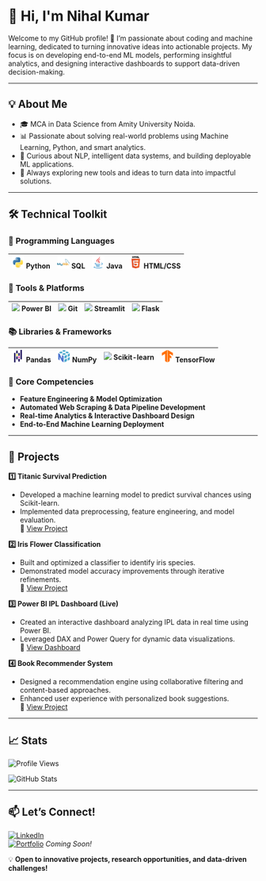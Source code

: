 # 👋 Hi, I'm Nihal Kumar  

Welcome to my GitHub profile! 🚀 I’m passionate about coding and machine learning, dedicated to turning innovative ideas into actionable projects. My focus is on developing end-to-end ML models, performing insightful analytics, and designing interactive dashboards to support data-driven decision-making.

---

## **💡 About Me**&nbsp;

- 🎓 MCA in Data Science from Amity University Noida.
- 📊 Passionate about solving real-world problems using Machine Learning, Python, and smart analytics.
- 🧠 Curious about NLP, intelligent data systems, and building deployable ML applications.
- 🚀 Always exploring new tools and ideas to turn data into impactful solutions.

---

## 🛠️ Technical Toolkit  

### 🚀 **Programming Languages**  

| <img src="https://raw.githubusercontent.com/devicons/devicon/master/icons/python/python-original.svg" width="25"/> **Python** | <img src="https://raw.githubusercontent.com/devicons/devicon/master/icons/mysql/mysql-original-wordmark.svg" width="25"/> **SQL** | <img src="https://raw.githubusercontent.com/devicons/devicon/master/icons/java/java-original.svg" width="25"/> **Java** | <img src="https://raw.githubusercontent.com/devicons/devicon/master/icons/html5/html5-original-wordmark.svg" width="25"/> **HTML/CSS** |  
|:---:|:---:|:---:|:---:|  

### 🧰 **Tools & Platforms**  

| <img src="https://img.icons8.com/color/48/000000/power-bi.png" width="25"/> **Power BI** | <img src="https://www.vectorlogo.zone/logos/git-scm/git-scm-icon.svg" width="25"/> **Git** | <img src="https://streamlit.io/images/brand/streamlit-logo-secondary-colormark-darktext.svg" width="70"/> **Streamlit** | <img src="https://flask.palletsprojects.com/en/2.2.x/_images/flask-logo.png" width="60"/> **Flask** |  
|:---:|:---:|:---:|:---:|  

### 📚 **Libraries & Frameworks**  

| <img src="https://raw.githubusercontent.com/devicons/devicon/master/icons/pandas/pandas-original.svg" width="25"/> **Pandas** | <img src="https://raw.githubusercontent.com/devicons/devicon/master/icons/numpy/numpy-original.svg" width="25"/> **NumPy** | <img src="https://upload.wikimedia.org/wikipedia/commons/0/05/Scikit_learn_logo_small.svg" width="25"/> **Scikit-learn** | <img src="https://raw.githubusercontent.com/devicons/devicon/master/icons/tensorflow/tensorflow-original.svg" width="25"/> **TensorFlow** |  
|:---:|:---:|:---:|:---:|  

### 🎯 **Core Competencies**  

- **Feature Engineering & Model Optimization**  
- **Automated Web Scraping & Data Pipeline Development**  
- **Real-time Analytics & Interactive Dashboard Design**  
- **End-to-End Machine Learning Deployment**  

---

## 🚀 Projects

**1️⃣ Titanic Survival Prediction**  
- Developed a machine learning model to predict survival chances using Scikit-learn.  
- Implemented data preprocessing, feature engineering, and model evaluation.  
🔗 [View Project](#)

**2️⃣ Iris Flower Classification**  
- Built and optimized a classifier to identify iris species.  
- Demonstrated model accuracy improvements through iterative refinements.  
🔗 [View Project](#)

**3️⃣ Power BI IPL Dashboard (Live)**  
- Created an interactive dashboard analyzing IPL data in real time using Power BI.  
- Leveraged DAX and Power Query for dynamic data visualizations.  
🔗 [View Dashboard](#)

**4️⃣ Book Recommender System**  
- Designed a recommendation engine using collaborative filtering and content-based approaches.  
- Enhanced user experience with personalized book suggestions.  
🔗 [View Project](#)

---

## 📈 Stats

![Profile Views](https://komarev.com/ghpvc/?username=yourusername&label=Profile%20Views&color=blue)   

<p align="left">
  <img src="https://github-readme-stats.vercel.app/api?username=nihal-kumar&show_icons=true&theme=radical" alt="GitHub Stats" />
</p>

---

## 📫 Let’s Connect!

[![LinkedIn](https://img.shields.io/badge/LinkedIn-Connect-%230A66C2)](https://linkedin.com/in/yourprofile)  
[![Portfolio](https://img.shields.io/badge/Portfolio-Visit-%23FF4088)](https://yourportfolio.com) *Coming Soon!*

💡 **Open to innovative projects, research opportunities, and data-driven challenges!**
